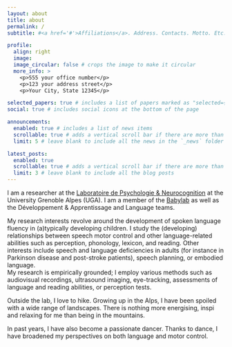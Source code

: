 ```yaml
---
layout: about
title: about
permalink: /
subtitle: #<a href='#'>Affiliations</a>. Address. Contacts. Motto. Etc.

profile:
  align: right
  image:
  image_circular: false # crops the image to make it circular
  more_info: >
    <p>555 your office number</p>
    <p>123 your address street</p>
    <p>Your City, State 12345</p>

selected_papers: true # includes a list of papers marked as "selected={true}"
social: true # includes social icons at the bottom of the page

announcements:
  enabled: true # includes a list of news items
  scrollable: true # adds a vertical scroll bar if there are more than 3 news items
  limit: 5 # leave blank to include all the news in the `_news` folder

latest_posts:
  enabled: true
  scrollable: true # adds a vertical scroll bar if there are more than 3 new posts items
  limit: 3 # leave blank to include all the blog posts
---
```


I am a researcher at the [Laboratoire de Psychologie & Neurocognition](https://lpnc.univ-grenoble-alpes.fr/fr) at the University Grenoble Alpes (UGA). I am a member of the [Babylab](https://lpnc.univ-grenoble-alpes.fr/fr/babylab) as well as the Développement & Apprentissage and Language teams.

My research interests revolve around the development of spoken language fluency in (a)typically developing children. I study the (developing) relationships between speech motor control and other language-related abilities such as perception, phonology, lexicon, and reading. Other interests include speech and language deficiencies in adults (for instance in Parkinson disease and post-stroke patients), speech planning, or embodied language.  
My research is empirically grounded; I employ various methods such as audiovisual recordings, ultrasound imaging, eye-tracking, assessments of language and reading abilities, or perception tests.

Outside the lab, I love to hike. Growing up in the Alps, I have been spoiled with a wide range of landscapes. There is nothing more energising, inspi and relaxing for me than being in the mountains.

In past years, I have also become a passionate dancer. Thanks to dance, I have broadened my perspectives on both language and motor control.
